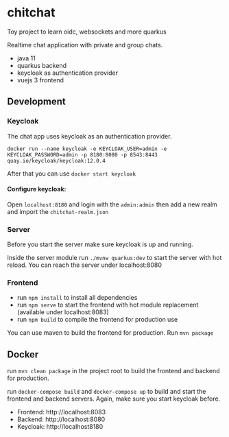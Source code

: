 # chitchat 
Toy project to learn oidc, websockets and more quarkus

Realtime chat application with private and group chats.

- java 11
- quarkus backend
- keycloak as authentication provider
- vuejs 3 frontend

## Development
### Keycloak 
The chat app uses keycloak as an authentication provider.

`docker run --name keycloak -e KEYCLOAK_USER=admin -e KEYCLOAK_PASSWORD=admin -p 8180:8080 -p 8543:8443 quay.io/keycloak/keycloak:12.0.4`

After that you can use `docker start keycloak`

#### Configure keycloak:
Open `localhost:8180` and login with the `admin:admin` then add a new realm and import the `chitchat-realm.json`

### Server
Before you start the server make sure keycloak is up and running.

Inside the server module run `./mvnw quarkus:dev` to start the server with hot reload.
You can reach the server under localhost:8080

### Frontend
 - run `npm install` to install all dependencies
 - run `npm serve` to start the frontend with hot module replacement (available under localhost:8083)
 - run `npm build` to compile the frontend for production use

You can use maven to build the frontend for production. Run `mvn package`

## Docker
run `mvn clean package` in the project root to build the frontend and backend for production.


run `docker-compose build` and `docker-compose up` to build and start the frontend and backend servers.
Again, make sure you start keycloak before.

 - Frontend: http://localhost:8083
 - Backend: http://localhost:8080
 - Keycloak: http://localhost8180

